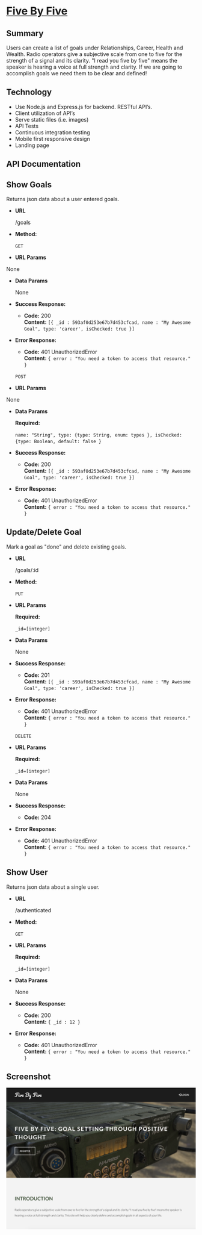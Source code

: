 # [Five By Five](https://fivebyfive.herokuapp.com/)

## Summary 

Users can create a list of goals under Relationships, Career, Health and Wealth.  Radio operators give a subjective scale from one to five for the strength of a signal and its clarity. "I read you five by five" means the speaker is hearing a voice at full strength and clarity.  If we are going to accomplish goals we need them to be clear and defined!

## Technology

* Use Node.js and Express.js for backend.  RESTful API’s.  
* Client utilization of API’s 
* Serve static files (i.e. images)
* API Tests
* Continuous integration testing 
* Mobile first responsive design
* Landing page 

## API Documentation 
**Show Goals**
----
  Returns json data about a user entered goals.

* **URL**

  /goals

* **Method:**

  `GET`
  
*  **URL Params**

  None

* **Data Params**

  None

* **Success Response:**

  * **Code:** 200 <br />
    **Content:** `[{ _id : 593af0d253e67b7d453cfcad, name : "My Awesome Goal", type: 'career', isChecked: true }]`
 
* **Error Response:**

  * **Code:** 401 UnauthorizedError <br />
    **Content:** `{ error : "You need a token to access that resource." }`

  `POST`
  
*  **URL Params**

  None

* **Data Params**

    **Required:**
 
   `name: "String", type: {type: String, enum: types }, isChecked: {type: Boolean, default: false }`

* **Success Response:**

  * **Code:** 200 <br />
    **Content:** `[{ _id : 593af0d253e67b7d453cfcad, name : "My Awesome Goal", type: 'career', isChecked: true }]`
 
* **Error Response:**

  * **Code:** 401 UnauthorizedError <br />
    **Content:** `{ error : "You need a token to access that resource." }`

**Update/Delete Goal**
----
  Mark a goal as "done" and delete existing goals.

* **URL**

  /goals/:id

* **Method:**

  `PUT`
  
*  **URL Params**

    **Required:**
 
   `_id=[integer]`

* **Data Params**

  None

* **Success Response:**

  * **Code:** 201 <br />
    **Content:** `[{ _id : 593af0d253e67b7d453cfcad, name : "My Awesome Goal", type: 'career', isChecked: true }]`
 
* **Error Response:**

  * **Code:** 401 UnauthorizedError <br />
    **Content:** `{ error : "You need a token to access that resource." }`


  `DELETE`
  
*  **URL Params**

    **Required:**
 
   `_id=[integer]`

* **Data Params**

  None

* **Success Response:**

  * **Code:** 204 <br />
 
* **Error Response:**

  * **Code:** 401 UnauthorizedError <br />
    **Content:** `{ error : "You need a token to access that resource." }`

**Show User**
----
  Returns json data about a single user.

* **URL**

  /authenticated

* **Method:**

  `GET`
  
*  **URL Params**

    **Required:**
 
   `_id=[integer]`

* **Data Params**

  None

* **Success Response:**

  * **Code:** 200 <br />
    **Content:** `{ _id : 12 }`
 
* **Error Response:**

  * **Code:** 401 UnauthorizedError <br />
    **Content:** `{ error : "You need a token to access that resource." }`


## Screenshot
![Old Military Radio](./public/assets/images/screenshot_home.png?raw=true "Homepage")


